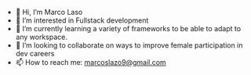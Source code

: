 - 👋 Hi, I’m Marco Laso
- 👀 I’m interested in Fullstack development
- 🌱 I’m currently learning a variety of frameworks to be able to adapt to any workspace.
- 💞️ I’m looking to collaborate on ways to improve female participation in dev careers
- 📫 How to reach me: marcoslazo9@gmail.com

<!---
mlzantek/mlzantek is a ✨ special ✨ repository because its `README.md` (this file) appears on your GitHub profile.
You can click the Preview link to take a look at your changes.
--->
